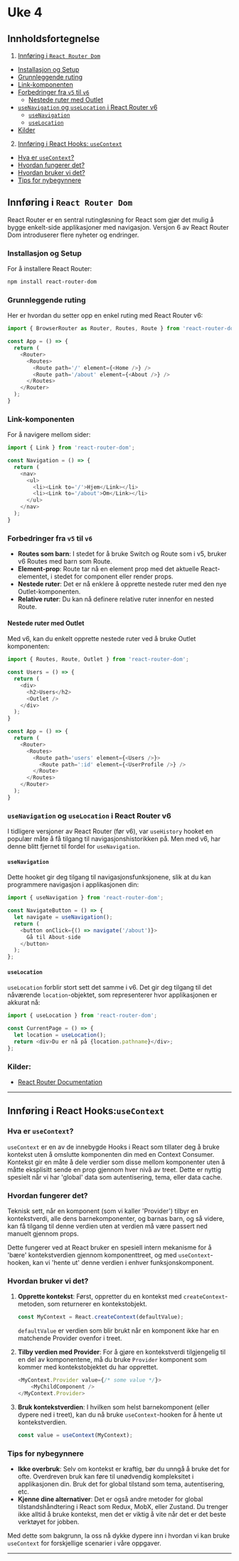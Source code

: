# Uke 4

## Innholdsfortegnelse

1. [Innføring i `React Router Dom`](#innføring-i-react-router-dom)
  - [Installasjon og Setup](#installasjon-og-setup)
  - [Grunnleggende ruting](#grunnleggende-ruting)
  - [Link-komponenten](#link-komponenten)
  - [Forbedringer fra `v5` til `v6`](#forbedringer-fra-v5-til-v6)
    - [Nestede ruter med Outlet](#nestede-ruter-med-outlet)
  - [`useNavigation` og `useLocation` i React Router v6](#usenavigation-og-uselocation-i-react-router-v6)
    - [`useNavigation`](#usenavigation)
    - [`useLocation`](#uselocation)
  - [Kilder](#kilder)
2. [Innføring i React Hooks: `useContext`](#innføring-i-react-hooksusecontext)
  - [Hva er `useContext`?](#hva-er-usecontext)
  - [Hvordan fungerer det?](#hvordan-fungerer-det)
  - [Hvordan bruker vi det?](#hvordan-bruker-vi-det)
  - [Tips for nybegynnere](#tips-for-nybegynnere)

## Innføring i `React Router Dom`

React Router er en sentral rutingløsning for React som gjør det mulig å bygge enkelt-side applikasjoner med navigasjon. Versjon 6 av React Router Dom introduserer flere nyheter og endringer.

### Installasjon og Setup

For å installere React Router:

```bash
npm install react-router-dom
```

### Grunnleggende ruting

Her er hvordan du setter opp en enkel ruting med React Router v6:

```javascript
import { BrowserRouter as Router, Routes, Route } from 'react-router-dom';

const App = () => {
  return (
    <Router>
      <Routes>
        <Route path='/' element={<Home />} />
        <Route path='/about' element={<About />} />
      </Routes>
    </Router>
  );
}
```

### Link-komponenten

For å navigere mellom sider:

```javascript
import { Link } from 'react-router-dom';

const Navigation = () => {
  return (
    <nav>
      <ul>
        <li><Link to='/'>Hjem</Link></li>
        <li><Link to='/about'>Om</Link></li>
      </ul>
    </nav>
  );
}
```

### Forbedringer fra `v5` til `v6`

- **Routes som barn**: I stedet for å bruke Switch og Route som i v5, bruker v6 Routes med barn som Route.
- **Element-prop**: Route tar nå en element prop med det aktuelle React-elementet, i stedet for component eller render props.
- **Nestede ruter**: Det er nå enklere å opprette nestede ruter med den nye Outlet-komponenten.
- **Relative ruter**: Du kan nå definere relative ruter innenfor en nested Route.

#### Nestede ruter med Outlet

Med v6, kan du enkelt opprette nestede ruter ved å bruke Outlet komponenten:

```javascript
import { Routes, Route, Outlet } from 'react-router-dom';

const Users = () => {
  return (
    <div>
      <h2>Users</h2>
      <Outlet />
    </div>
  );
}

const App = () => {
  return (
    <Router>
      <Routes>
        <Route path='users' element={<Users />}>
          <Route path=':id' element={<UserProfile />} />
        </Route>
      </Routes>
    </Router>
  );
}
```

### `useNavigation` og `useLocation` i React Router v6

I tidligere versjoner av React Router (før v6), var `useHistory` hooket en populær måte å få tilgang til navigasjonshistorikken på. Men med v6, har denne blitt fjernet til fordel for `useNavigation`.

#### `useNavigation`

Dette hooket gir deg tilgang til navigasjonsfunksjonene, slik at du kan programmere navigasjon i applikasjonen din:

```javascript
import { useNavigation } from 'react-router-dom';

const NavigateButton = () => {
  let navigate = useNavigation();
  return (
    <button onClick={() => navigate('/about')}>
      Gå til About-side
    </button>
  );
};
```

#### `useLocation`

`useLocation` forblir stort sett det samme i v6. Det gir deg tilgang til det nåværende `location`-objektet, som representerer hvor applikasjonen er akkurat nå:

```javascript
import { useLocation } from 'react-router-dom';

const CurrentPage = () => {
  let location = useLocation();
  return <div>Du er nå på {location.pathname}</div>;
};
```

### **Kilder:**

- [React Router Documentation](https://reactrouter.com/docs/en/v6/)

---







## Innføring i React Hooks:`useContext`

### Hva er `useContext`?

`useContext` er en av de innebygde Hooks i React som tillater deg å bruke kontekst uten å omslutte komponenten din med en Context Consumer. Kontekst gir en måte å dele verdier som disse mellom komponenter uten å måtte eksplisitt sende en prop gjennom hver nivå av treet. Dette er nyttig spesielt når vi har 'global' data som autentisering, tema, eller data cache.

### Hvordan fungerer det?

Teknisk sett, når en komponent (som vi kaller 'Provider') tilbyr en kontekstverdi, alle dens barnekomponenter, og barnas barn, og så videre, kan få tilgang til denne verdien uten at verdien må være passert ned manuelt gjennom props.

Dette fungerer ved at React bruker en spesiell intern mekanisme for å 'bære' kontekstverdien gjennom komponenttreet, og med `useContext`-hooken, kan vi 'hente ut' denne verdien i enhver funksjonskomponent.

### Hvordan bruker vi det?

1. **Opprette kontekst**: Først, oppretter du en kontekst med `createContext`-metoden, som returnerer en kontekstobjekt.

    ```javascript
    const MyContext = React.createContext(defaultValue);
    ```

    `defaultValue` er verdien som blir brukt når en komponent ikke har en matchende Provider ovenfor i treet.

2. **Tilby verdien med Provider**: For å gjøre en kontekstverdi tilgjengelig til en del av komponentene, må du bruke `Provider` komponent som kommer med kontekstobjektet du har opprettet.

    ```javascript
    <MyContext.Provider value={/* some value */}>
        <MyChildComponent />
    </MyContext.Provider>
    ```

3. **Bruk kontekstverdien**: I hvilken som helst barnekomponent (eller dypere ned i treet), kan du nå bruke `useContext`-hooken for å hente ut kontekstverdien.

    ```javascript
    const value = useContext(MyContext);
    ```

### Tips for nybegynnere

- **Ikke overbruk**: Selv om kontekst er kraftig, bør du unngå å bruke det for ofte. Overdreven bruk kan føre til unødvendig kompleksitet i applikasjonen din. Bruk det for global tilstand som tema, autentisering, etc.
- **Kjenne dine alternativer**: Det er også andre metoder for global tilstandshåndtering i React som Redux, MobX, eller Zustand. Du trenger ikke alltid å bruke kontekst, men det er viktig å vite når det er det beste verktøyet for jobben.

Med dette som bakgrunn, la oss nå dykke dypere inn i hvordan vi kan bruke `useContext` for forskjellige scenarier i våre oppgaver.

---
